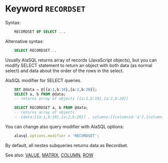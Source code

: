 # Keyword `RECORDSET`

Syntax:
```sql
    RECORDSET OF SELECT ...
```

Alternative syntax:
```sql
    SELECT RECORDSET...
```


Usually AlaSQL returns array of records (JavaScript objects), but you can modify SELECT statement to return an object with both data (as normal select) and data about the order of the rows in the select.



AlaSQL modifier for SELECT queries.
```sql
    SET @data = @[{a:1,b:10},{a:2,b:20}];
    SELECT a, b FROM @data;
    -- returns array of objects [{a:1,b:10},{a:2,b:20}]

    SELECT RECORDSET a, b FROM @data;
    -- returns array of objects 
    -- {data:[{a:1,b:10},{a:2,b:20}] , columns:[{columnid:'a'},{columnid:'b'}]}
```

You can change also query modifier with AlaSQL options:
```js
    alasql.options.modifier = 'RECORDSET';
```
By default, all nestes subqueries returns data as Recordset.


See also: [VALUE](Value), [MATRIX](Matrix), [COLUMN](Column), [ROW](Row)